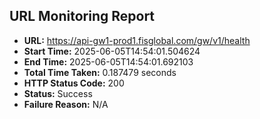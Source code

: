 ## URL Monitoring Report

- **URL:** https://api-gw1-prod1.fisglobal.com/gw/v1/health
- **Start Time:** 2025-06-05T14:54:01.504624
- **End Time:** 2025-06-05T14:54:01.692103
- **Total Time Taken:** 0.187479 seconds
- **HTTP Status Code:** 200
- **Status:** Success
- **Failure Reason:** N/A
